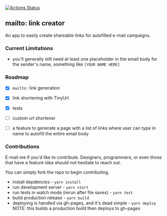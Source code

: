 [![Actions Status](https://github.com/steezeburger/mailto-link-creator/workflows/CI/badge.svg)](https://github.com/steezeburger/mailto-link-creator/actions)

## mailto: link creator
An app to easily create shareable links for autofilled e-mail campaigns.

### Current Limitations
* you'll generally still need at least one placeholder in the email body for the sender's name, something like `[YOUR NAME HERE]`

### Roadmap
- [x] `mailto:` link generation
- [x] link shortening with TinyUrl
- [x] tests
- [ ] custom url shortener
- [ ] a feature to generate a page with a list of links where user can type in name to autofill the entire email body


### Contributions
E-mail me if you'd like to contribute. Designers, programmers, or even those that have a feature idea should not hesitate to reach out.

You can simply fork the repo to begin contributing.
* install depdencies - `yarn install`
* run development server - `yarn start`
* run tests in watch mode (rerun after file saves) - `yarn test`
* build production release - `yarn build`
* deploying is handled via gh-pages, and it's dead simple - `yarn deploy` NOTE: this builds a production build then deploys to gh-pages
